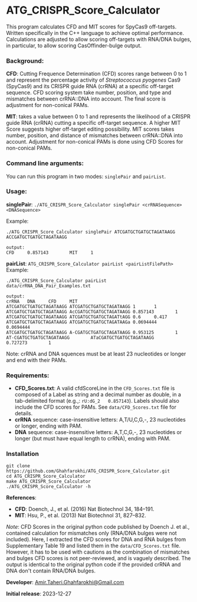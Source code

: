 # ATG_CRISPR_Score_Calculator

This program calculates CFD and MIT scores for SpyCas9 off-targets. Written specifically in the C++ language to achieve optimal performance. Calculations are adjusted to allow scoring off-targets with RNA/DNA bulges, in particular, to allow scoring CasOffinder-bulge output.


### Background:
 **CFD**: Cutting Frequence Determination (CFD) scores range between 0 to 1 and represent the percentage activity of *Streptococcus pyogenes* Cas9 (SpyCas9) and its CRISPR guide RNA (crRNA) at a specific off-target sequence. CFD scoring system take number, position, and type and mismatches between crRNA::DNA into account. The final score is adjustment for non-conical PAMs.

**MIT**: takes a value between 0 to 1 and represents the likelihood  of a CRISPR guide RNA (crRNA) cutting a specific off-target sequence. A higher MIT Score suggests higher off-target editing possibility. MIT scores takes number, position, and distance of mismatches between crRNA::DNA into account. Adjustment for non-conical PAMs is done using CFD Scores for non-conical PAMs.

 ### Command line arguments:

 You can run this program in two modes: `singlePair` and `pairList`.

 ### Usage: 
**singlePair**: `./ATG_CRISPR_Score_Calculator singlePair <crRNASequence> <DNASequence> `

Example:
```
./ATG_CRISPR_Score_Calculator singlePair ATCGATGCTGATGCTAGATAAGG ACCGATGCTGATGCTAGATAAGG 

output:
CFD     0.857143        MIT     1
```

**pairList**: `ATG_CRISPR_Score_Calculator pairList <pairListFilePath>`
Example: 

```
./ATG_CRISPR_Score_Calculator pairList data/crRNA_DNA_Pair_Examples.txt

output:
crRNA   DNA     CFD     MIT
ATCGATGCTGATGCTAGATAAGG ATCGATGCTGATGCTAGATAAGG 1       1
ATCGATGCTGATGCTAGATAAGG AcCGATGCTGATGCTAGATAAGG 0.857143        1
ATCGATGCTGATGCTAGATAAGG ATCGATGCTGATGCTAGATtAGG 0.6     0.417
ATCGATGCTGATGCTAGATAAGG ATCGATGCTGATGCTAGATAAGa 0.0694444       0.0694444
ATCGATGCTGATGCTAGATAAGG A-CGATGCTGATGCTAGATAAGG 0.953125        1
AT-CGATGCTGATGCTAGATAAGG        ATaCGATGCTGATGCTAGATAAGG        0.727273        1
```


Note: crRNA and DNA squences must be at least 23 nucleotides or longer and end with their PAMs. 

### Requirements: 
 - **CFD_Scores.txt**: A valid cfdScoreLine in the `CFD_Scores.txt` file is composed of a Label as string and a decimal number as double, in a tab-delimited format (e.g.,: `rU:dG_2   0.857143`). Labels should also include the CFD scores for PAMs. See `data/CFD_Scores.txt` file for details. 
- **crRNA** sequence: case-insensitive letters: A,T/U,C,G,-, 23 nucleotides or longer, ending with PAM. 
- **DNA** sequence: case-insensitive letters: A,T,C,G,-, 23 nucleotides or longer (but must have equal length to crRNA), ending with PAM. 

### Installation
```
git clone https://github.com/Ghahfarokhi/ATG_CRISPR_Score_Calculator.git
cd ATG_CRISPR_Score_Calculator
make ATG_CRISPR_Score_Calculator
./ATG_CRISPR_Score_Calculator -h
```

**References**: 
- **CFD**: Doench, J., et al. (2016) Nat Biotechnol 34, 184–191. 
- **MIT**: Hsu, P., et al. (2013) Nat Biotechnol 31, 827–832.  


*Note*: CFD Scores in the original python code published by Doench J. et al., contained calculation for mismatches only (RNA/DNA bulges were not included). Here, I extracted the CFD scores for DNA and RNA bulges from Supplementary Table 19 and listed them in the `data/CFD_Scores.txt` file. However, it has to be used with cautions as the combination of mismatches and bulges CFD scores is not peer-reviewed, and is vaguely described. The output is identical to the original python code if the provided crRNA and DNA don't contain RNA/DNA bulges. 

**Developer**: Amir.Taheri.Ghahfarokhi@Gmail.com 

**Initial release**: 2023-12-27